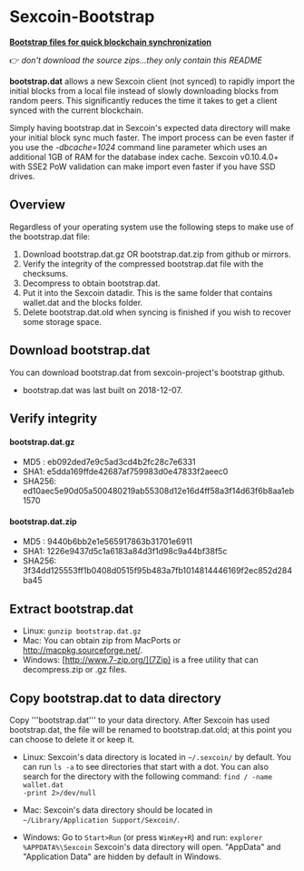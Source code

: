 # Sexcoin-Bootstrap

[**Bootstrap files for quick blockchain synchronization**](https://github.com/sexcoin-project/sexcoin-bootstrap/releases)

:point_right: _don't download the source zips...they only contain this README_

**bootstrap.dat** allows a new Sexcoin client (not synced) to rapidly import the initial blocks from a local file instead of slowly downloading blocks from random peers. This significantly reduces the time it takes to get a client synced with the current blockchain.

Simply having bootstrap.dat in Sexcoin's expected data directory will make your initial block sync much faster. The import process can be even faster if you use the *-dbcache=1024* command line parameter which uses an additional 1GB of RAM for the database index cache. Sexcoin v0.10.4.0+ with SSE2 PoW validation can make import even faster if you have SSD drives.

## Overview 
Regardless of your operating system use the following steps to make use of the bootstrap.dat file:

1. Download bootstrap.dat.gz OR bootstrap.dat.zip from github or mirrors.
2. Verify the integrity of the compressed bootstrap.dat file with the checksums.
3. Decompress to obtain bootstrap.dat.
4. Put it into the Sexcoin datadir.  This is the same folder that contains wallet.dat and the blocks folder.
5. Delete bootstrap.dat.old when syncing is finished if you wish to recover some storage space.

## Download bootstrap.dat
You can download bootstrap.dat from sexcoin-project's bootstrap github.
- bootstrap.dat was last built on 2018-12-07.

## Verify integrity
#### bootstrap.dat.gz
 * MD5 : eb092ded7e9c5ad3cd4b2fc28c7e6331
 * SHA1: e5dda169ffde42687af759983d0e47833f2aeec0
 * SHA256: ed10aec5e90d05a500480219ab55308d12e16d4ff58a3f14d63f6b8aa1eb1570
 #### bootstrap.dat.zip
 * MD5 : 9440b6bb2e1e565917863b31701e6911
 * SHA1: 1226e9437d5c1a6183a84d3f1d98c9a44bf38f5c
 * SHA256: 3f34dd125553ff1b0408d0515f95b483a7fb1014814446169f2ec852d284ba45

## Extract bootstrap.dat 
* Linux: <code>gunzip bootstrap.dat.gz</code>
* Mac: You can obtain zip from MacPorts or http://macpkg.sourceforge.net/.
* Windows: [http://www.7-zip.org/](7Zip) is a free utility that can decompress.zip or .gz files.

## Copy bootstrap.dat to data directory
Copy '''bootstrap.dat''' to your data directory. After Sexcoin has used bootstrap.dat, the file will be renamed to bootstrap.dat.old; at this point you can choose to delete it or keep it.

- Linux: Sexcoin's data directory is located in <code>~/.sexcoin/</code> by default. You can run <code>ls -a</code> to see directories that start with a dot.
You can also search for the directory with the following command: <code>find / -name wallet.dat -print 2>/dev/null</code>

- Mac: Sexcoin's data directory should be located in <code>~/Library/Application Support/Sexcoin/</code>.

- Windows: Go to <code>Start>Run</code> (or press <code>WinKey+R</code>) and run: <code>explorer %APPDATA%\Sexcoin</code>
Sexcoin's data directory will open. "AppData" and "Application Data" are hidden by default in Windows.

